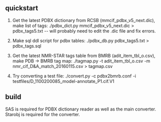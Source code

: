 ## quickstart

1. Get the latest PDBX dictionary from RCSB (mmcif_pdbx_v5_next.dic), 
   make list of tags:
    ./pdbx_dict.py mmcif_pdbx_v5_next.dic > pdbx_tags5.txt
-- will probably need to edit the .dic file and fix errors.

2. Make sql ddl script for pdbx tables:
    ./pdbx_db.py pdbx_tags5.txt > pdbx_tags.sql

3. Get the latest NMR-STAR tags table from BMRB (adit_item_tbl_o.csv), 
   make PDB -> BMRB tag map:
    ./tagmap.py -t adit_item_tbl_o.csv -m nmr_cif_D\&A_match_20160115.csv > tagmap.csv

4. Try converting a test file:
    ./convert.py -c pdbx2bmrb.conf  -i testfiles/D_1100200085_model-annotate_P1.cif.V1

## build

SAS is required for PDBX dictionary reader as well as the main converter.
Starobj is required for the converter.
